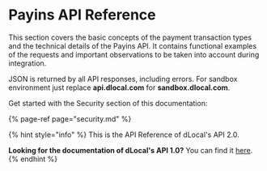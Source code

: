 # Payins API Reference

This section covers the basic concepts of the payment transaction types and the technical details of the Payins API. It contains functional examples of the requests and important observations to be taken into account during integration.

JSON is returned by all API responses, including errors. For sandbox environment just replace **api.dlocal.com** for **sandbox.dlocal.com**.

Get started with the Security section of this documentation: 

{% page-ref page="security.md" %}

{% hint style="info" %}
This is the API Reference of dLocal's API 2.0.

**Looking for the documentation of dLocal's API 1.0?** You can find it [here](https://dlocal.com/developers).
{% endhint %}

